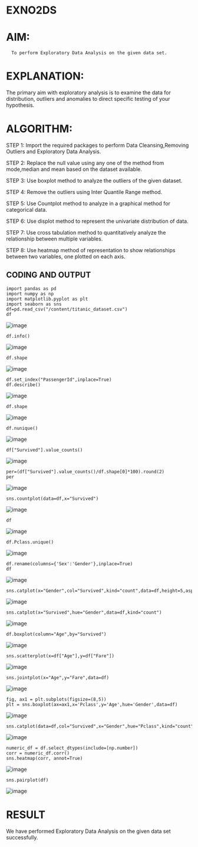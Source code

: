 # EXNO2DS
# AIM:
      To perform Exploratory Data Analysis on the given data set.
      
# EXPLANATION:
  The primary aim with exploratory analysis is to examine the data for distribution, outliers and anomalies to direct specific testing of your hypothesis.
  
# ALGORITHM:
STEP 1: Import the required packages to perform Data Cleansing,Removing Outliers and Exploratory Data Analysis.

STEP 2: Replace the null value using any one of the method from mode,median and mean based on the dataset available.

STEP 3: Use boxplot method to analyze the outliers of the given dataset.

STEP 4: Remove the outliers using Inter Quantile Range method.

STEP 5: Use Countplot method to analyze in a graphical method for categorical data.

STEP 6: Use displot method to represent the univariate distribution of data.

STEP 7: Use cross tabulation method to quantitatively analyze the relationship between multiple variables.

STEP 8: Use heatmap method of representation to show relationships between two variables, one plotted on each axis.

## CODING AND OUTPUT
 ```
import pandas as pd
import numpy as np
import matplotlib.pyplot as plt
import seaborn as sns
df=pd.read_csv("/content/titanic_dataset.csv")
df
```
![image](https://github.com/user-attachments/assets/2cc77cad-f973-44f9-bc9b-75f480fd730f)
```
df.info()
```
![image](https://github.com/user-attachments/assets/03f5b33e-b64e-4bcd-b30e-29f51bbaa386)
```
df.shape
```
![image](https://github.com/user-attachments/assets/a1719c5f-95a0-425a-a2cd-6a2f107fa7d1)
```
df.set_index("PassengerId",inplace=True)
df.describe()
```
![image](https://github.com/user-attachments/assets/ee971918-fa69-43cd-92b7-cedbb540cdaf)
```
df.shape
```
![image](https://github.com/user-attachments/assets/65d36958-6d4b-4c2c-86f6-299ff66fab3e)
```
df.nunique()
```
![image](https://github.com/user-attachments/assets/e7f8d709-24c3-4e23-b424-02a265a66923)
```
df["Survived"].value_counts()
```
![image](https://github.com/user-attachments/assets/75d80cc9-c725-4a1b-8259-3aebcf9a088a)
```
per=(df["Survived"].value_counts()/df.shape[0]*100).round(2)
per
```
![image](https://github.com/user-attachments/assets/b5001ced-9dc1-4727-a9c5-7fc39f9398bf)
```
sns.countplot(data=df,x="Survived")
```
![image](https://github.com/user-attachments/assets/eb38de84-99fc-467d-828b-e7e264d36b73)
```
df
```
![image](https://github.com/user-attachments/assets/2415560a-5a35-4999-947f-9d2241d80b17)
```
df.Pclass.unique()
```
![image](https://github.com/user-attachments/assets/934480ee-f734-49e6-9f01-326d647671d0)
```
df.rename(columns={'Sex':'Gender'},inplace=True)
df
```
![image](https://github.com/user-attachments/assets/effc86a1-8d1d-49ee-88e3-df85b2734858)
```
sns.catplot(x="Gender",col="Survived",kind="count",data=df,height=5,aspect=.7)
```
![image](https://github.com/user-attachments/assets/464f99c0-544c-437a-a76d-56a965af357e)
```
sns.catplot(x="Survived",hue="Gender",data=df,kind="count")
```
![image](https://github.com/user-attachments/assets/1204e0f1-6ec6-4ca6-afb3-202e169c75a8)
```
df.boxplot(column="Age",by="Survived")
```
![image](https://github.com/user-attachments/assets/72d06431-b32f-474e-bbac-a989bafe855f)
```
sns.scatterplot(x=df["Age"],y=df["Fare"])
```
![image](https://github.com/user-attachments/assets/88026c58-c171-4161-b4fa-cb3640f8ab02)
```
sns.jointplot(x="Age",y="Fare",data=df)
```
![image](https://github.com/user-attachments/assets/7a0a0e0c-06dd-465e-b56b-aae3f228e433)
```
fig, ax1 = plt.subplots(figsize=(8,5))
plt = sns.boxplot(ax=ax1,x='Pclass',y='Age',hue='Gender',data=df)
```
![image](https://github.com/user-attachments/assets/1baa0e7b-4c7b-47b7-8d95-12130da738a2)
```
sns.catplot(data=df,col="Survived",x="Gender",hue="Pclass",kind="count")
```
![image](https://github.com/user-attachments/assets/447a89ee-b93d-4d91-b83c-d868eedf7ee0)
```
numeric_df = df.select_dtypes(include=[np.number])
corr = numeric_df.corr()
sns.heatmap(corr, annot=True)
```
![image](https://github.com/user-attachments/assets/5e7b741b-5a7a-4a72-9621-ff5d57b41d75)
```
sns.pairplot(df)
```
![image](https://github.com/user-attachments/assets/f3547122-82af-4467-a312-9f46407b9ec0)


# RESULT
 We have performed Exploratory Data Analysis on the given data set successfully.       
